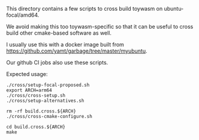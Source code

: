 This directory contains a few scripts to cross build toywasm
on ubuntu-focal/amd64.

We avoid making this too toywasm-specific so that it can be
useful to cross build other cmake-based software as well.

I usually use this with a docker image built from
https://github.com/yamt/garbage/tree/master/myubuntu.

Our github CI jobs also use these scripts.

Expected usage:
```
./cross/setup-focal-proposed.sh
export ARCH=arm64
./cross/cross-setup.sh
./cross/setup-alternatives.sh

rm -rf build.cross.${ARCH}
./cross/cross-cmake-configure.sh

cd build.cross.${ARCH}
make
```
